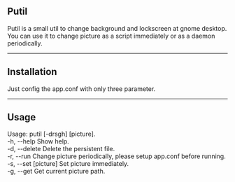 ## Putil

Putil is a small util to change background and lockscreen at gnome desktop.  
You can use it to change picture as a script immediately or as a daemon periodically.

---

## Installation

Just config the app.conf with only three parameter.

---

## Usage
Usage: putil [-drsgh] [picture].  
-h, --help                     Show help.  
-d, --delete                   Delete the persistent file.  
-r, --run                      Change picture periodically, please setup app.conf before running.  
-s, --set  [picture]           Set picture immediately.  
-g, --get                      Get current picture path.

